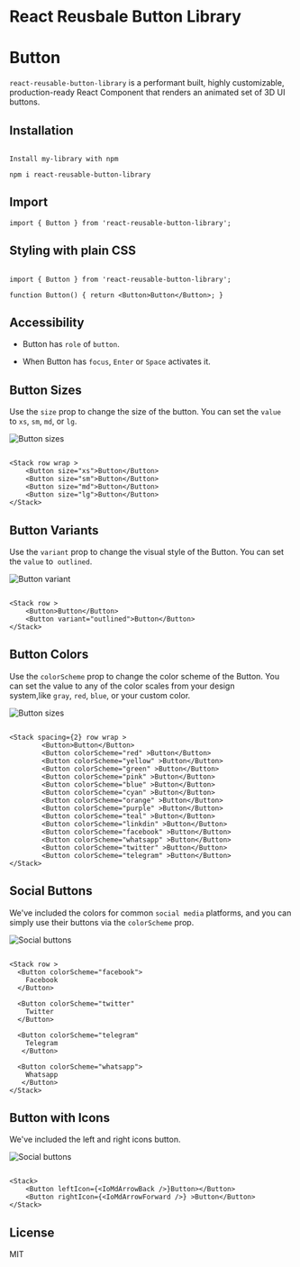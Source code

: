 # React Reusbale Button Library

# Button

`react-reusable-button-library` is a performant built, highly customizable, production-ready React Component that renders an animated set of 3D UI buttons.

## Installation

```

Install my-library with npm

npm i react-reusable-button-library

```

## Import

```
import { Button } from 'react-reusable-button-library';
```

## Styling with plain CSS

```

import { Button } from 'react-reusable-button-library';

function Button() { return <Button>Button</Button>; }

```

## Accessibility

-   Button has `role` of `button`.

-   When Button has `focus`, `Enter` or `Space` activates it.

## Button Sizes

Use the `size` prop to change the size of the button. You can set the `value` to `xs`, `sm`, `md`, or `lg`.

![Button sizes](https://i.ibb.co/7G2rpFj/buttonsize.jpg)

```

<Stack row wrap >
    <Button size="xs">Button</Button>
    <Button size="sm">Button</Button>
    <Button size="md">Button</Button>
    <Button size="lg">Button</Button>
</Stack>

```

## Button Variants

Use the `variant` prop to change the visual style of the Button. You can set the `value` to  `outlined`.

![Button variant](https://i.ibb.co/F6ws1HN/buttonvariant.jpg)

```

<Stack row >
    <Button>Button</Button>
    <Button variant="outlined">Button</Button>
</Stack>

```

## Button Colors

Use the `colorScheme` prop to change the color scheme of the Button. You can set the value to any of the color scales from your design system,like `gray`, `red`, `blue`, or your custom color.

![Button sizes](https://i.ibb.co/JdgJv7L/buttoncolor.jpg)

```

<Stack spacing={2} row wrap >
        <Button>Button</Button>
        <Button colorScheme="red" >Button</Button>
        <Button colorScheme="yellow" >Button</Button>
        <Button colorScheme="green" >Button</Button>
        <Button colorScheme="pink" >Button</Button>
        <Button colorScheme="blue" >Button</Button>
        <Button colorScheme="cyan" >Button</Button>
        <Button colorScheme="orange" >Button</Button>
        <Button colorScheme="purple" >Button</Button>
        <Button colorScheme="teal" >Button</Button>
        <Button colorScheme="linkdin" >Button</Button>
        <Button colorScheme="facebook" >Button</Button>
        <Button colorScheme="whatsapp" >Button</Button>
        <Button colorScheme="twitter" >Button</Button>
        <Button colorScheme="telegram" >Button</Button>
</Stack>

```

## Social Buttons

We've included the colors for common `social media` platforms, and you can simply use their buttons via the `colorScheme` prop.

![Social buttons](https://i.ibb.co/GHzpWtn/social.jpg)

```

<Stack row >
  <Button colorScheme="facebook">
    Facebook
  </Button>

  <Button colorScheme="twitter"
    Twitter
  </Button>

  <Button colorScheme="telegram"
    Telegram
   </Button>

  <Button colorScheme="whatsapp">
    Whatsapp
   </Button>
</Stack>

```

## Button with Icons

We've included the left and right icons button.

![Social buttons](https://i.ibb.co/FXR4fdk/button-With-Icon.jpg)

```

<Stack>
    <Button leftIcon={<IoMdArrowBack />}Button></Button>
    <Button rightIcon={<IoMdArrowForward />} >Button</Button>
</Stack>

```

## License

MIT
